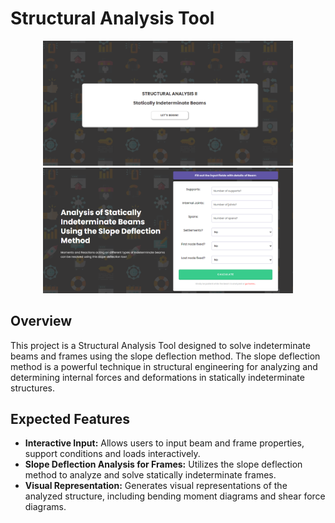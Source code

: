 # Structural Analysis Tool
<p align="center">
  <img src="/Group%204/Website/images/Preview%201.png" width="400" alt="Screenshot 1">
  <img src="/Group%204/Website/images/Preview%202.png" width="400" alt="Screenshot 2">
</p>

## Overview
This project is a Structural Analysis Tool designed to solve indeterminate beams and frames using the slope deflection method. The slope deflection method is a powerful technique in structural engineering for analyzing and determining internal forces and deformations in statically indeterminate structures.

## Expected Features
- **Interactive Input:** Allows users to input beam and frame properties, support conditions and loads interactively.
- **Slope Deflection Analysis for Frames:** Utilizes the slope deflection method to analyze and solve statically indeterminate frames.
- **Visual Representation:** Generates visual representations of the analyzed structure, including bending moment diagrams and shear force diagrams.
